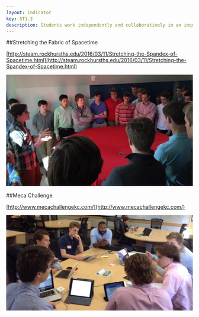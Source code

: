 ```yaml
---
layout: indicator
key: ST1.2
description: Students work independently and collaboratively in an inquiry-based learning environment that encourages finding creative solutions to authentic and complex problems.
---
```

##Stretching the Fabric of Spacetime

[http://steam.rockhursths.edu/2016/03/11/Stretching-the-Spandex-of-Spacetime.html](http://steam.rockhursths.edu/2016/03/11/Stretching-the-Spandex-of-Spacetime.html)

<div class="flex-wrapper">
  <img src="/img/indicators/st1.2a.jpg">
</div>

##Meca Challenge

[http://www.mecachallengekc.com/](http://www.mecachallengekc.com/)

<div class="flex-wrapper">
  <img src="/img/indicators/st1.2b.jpg">
</div>